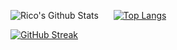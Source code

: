 ![Rico's Github Stats](https://github-readme-stats.vercel.app/api?username=bekirglr&bg_color=30,b4bebf,8a8e8e&title_color=272727&text_color=ffffff&show_icons=true&icon_color=272727&border_color=b4bebf)<html>&nbsp;</html><html>&nbsp;</html><html>&nbsp;</html><html>&nbsp;</html><html>&nbsp;</html><html>&nbsp;</html>[![Top Langs](https://github-readme-stats.vercel.app/api/top-langs/?username=anuraghazra&layout=compact&bg_color=30,b4bebf,8a8e8e&title_color=272727&text_color=ffffff&show_icons=true&icon_color=272727&border_color=b4bebf)](https://github.com/anuraghazra/github-readme-stats)



[![GitHub Streak](https://streak-stats.demolab.com/?user=bekirglr&background=b4bebf&border=b4bebf&fire=d63d0c&ring=f55725&mode=weekly&currStreakLabel=272727)](https://git.io/streak-stats)






<html>&nbsp;</html>
